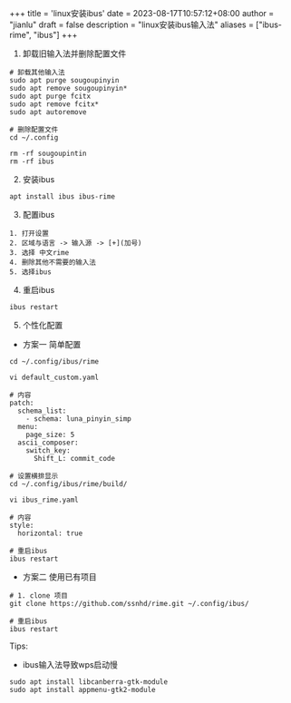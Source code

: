 +++
title = 'linux安装ibus'
date = 2023-08-17T10:57:12+08:00
author = "jianlu"
draft = false
description = "linux安装ibus输入法"
aliases = ["ibus-rime", "ibus"]
+++

1. 卸载旧输入法并删除配置文件
```shell
# 卸载其他输入法
sudo apt purge sougoupinyin
sudo apt remove sougoupinyin*
sudo apt purge fcitx
sudo apt remove fcitx*
sudo apt autoremove

# 删除配置文件
cd ~/.config

rm -rf sougoupintin
rm -rf ibus
```

2. 安装ibus
```shell
apt install ibus ibus-rime
```

3. 配置ibus
```text
1. 打开设置
2. 区域与语言 -> 输入源 -> [+](加号)
3. 选择 中文rime
4. 删除其他不需要的输入法
5. 选择ibus
```

4. 重启ibus
```shell
ibus restart
```

5. 个性化配置

* 方案一 简单配置

```shell
cd ~/.config/ibus/rime

vi default_custom.yaml

# 内容
patch:
  schema_list:
    - schema: luna_pinyin_simp
  menu:
    page_size: 5
  ascii_composer:
    switch_key:
      Shift_L: commit_code

# 设置横排显示
cd ~/.config/ibus/rime/build/

vi ibus_rime.yaml

# 内容
style:
  horizontal: true

# 重启ibus
ibus restart
```

* 方案二 使用已有项目

```shell
# 1. clone 项目
git clone https://github.com/ssnhd/rime.git ~/.config/ibus/

# 重启ibus
ibus restart
```

Tips:

* ibus输入法导致wps启动慢

```shell
sudo apt install libcanberra-gtk-module
sudo apt install appmenu-gtk2-module
```




